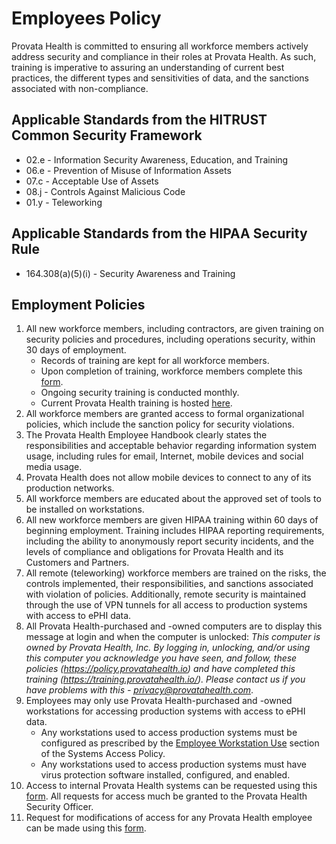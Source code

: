 # Employees Policy

Provata Health is committed to ensuring all workforce members actively address security and compliance in their roles at Provata Health. As such, training is imperative to assuring an understanding of current best practices, the different types and sensitivities of data, and the sanctions associated with non-compliance.

## Applicable Standards from the HITRUST Common Security Framework

* 02.e - Information Security Awareness, Education, and Training
* 06.e - Prevention of Misuse of Information Assets
* 07.c - Acceptable Use of Assets
* 08.j - Controls Against Malicious Code
* 01.y - Teleworking

## Applicable Standards from the HIPAA Security Rule

* 164.308(a)(5)(i) - Security Awareness and Training

## Employment Policies

1. All new workforce members, including contractors, are given training on security policies and procedures, including operations security, within 30 days of employment.
	* Records of training are kept for all workforce members.
	* Upon completion of training, workforce members complete this [form](https://docs.google.com/a/provatahealth.com/forms/d/e/1FAIpQLSdZBVFO3LaOsmrBuiuL0KMlxiS-it2O--IEN3n0N8yT0UuHJQ/viewform).
	* Ongoing security training is conducted monthly.
	* Current Provata Health training is hosted [here](https://training.provatahealth.io/).
2. All workforce members are granted access to formal organizational policies, which include the sanction policy for security violations.
3. The Provata Health Employee Handbook clearly states the responsibilities and acceptable behavior regarding information system usage, including rules for email, Internet, mobile devices and social media usage.
4. Provata Health does not allow mobile devices to connect to any of its production networks.
5. All workforce members are educated about the approved set of tools to be installed on workstations.
6. All new workforce members are given HIPAA training within 60 days of beginning employment. Training includes HIPAA reporting requirements, including the ability to anonymously report security incidents, and the levels of compliance and obligations for Provata Health and its Customers and Partners.
7. All remote (teleworking) workforce members are trained on the risks, the controls implemented, their responsibilities, and sanctions associated with violation of policies. Additionally, remote security is maintained through the use of VPN tunnels for all access to production systems with access to ePHI data.
8. All Provata Health-purchased and -owned computers are to display this message at login and when the computer is unlocked: *This computer is owned by Provata Health, Inc. By logging in, unlocking, and/or using this computer you acknowledge you have seen, and follow, these policies (https://policy.provatahealth.io) and have completed this training (https://training.provatahealth.io/). Please contact us if you have problems with this - privacy@provatahealth.com*.
9. Employees may only use Provata Health-purchased and -owned workstations for accessing production systems with access to ePHI data.
	* Any workstations used to access production systems must be configured as prescribed by the [Employee Workstation Use](#employee-workstation-use) section of the Systems Access Policy.
	* Any workstations used to access production systems must have virus protection software installed, configured, and enabled.
10. Access to internal Provata Health systems can be requested using this [form](https://docs.google.com/a/provatahealth.com/forms/d/e/1FAIpQLSfw9GaqD2iJhmG5SLGbw-znIFE72aacMaUb0ug4bVrdkBSk8w/viewform). All requests for access much be granted to the Provata Health Security Officer.
11. Request for modifications of access for any Provata Health employee can be made using this [form](https://docs.google.com/a/provatahealth.com/forms/d/e/1FAIpQLSdlSCB73EYNDeDmOK7Id9r5JVrwCN13YqJcxASvIm08bq63UA/viewform).
